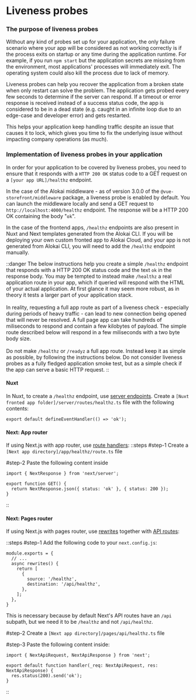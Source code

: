 # Liveness probes

### The purpose of liveness probes

Without any kind of probes set up for your application, the only failure scenario where your app will be considered as not working correctly is if the process exits on startup or any time during the application runtime. For example, if you run `npm start` but the application secrets are missing from the environment, most applications' processes will immediately exit. The operating system could also kill the process due to lack of memory.

Liveness probes can help you recover the application from a broken state when only restart can solve the problem. The application gets probed every few seconds to determine if the server can respond. If a timeout or error response is received instead of a success status code, the app is considered to be in a dead state (e.g. caught in an infinite loop due to an edge-case and developer error) and gets restarted.

This helps your application keep handling traffic despite an issue that causes it to lock, which gives you time to fix the underlying issue without impacting company operations (as much).

### Implementation of liveness probes in your application

In order for your application to be covered by liveness probes, you need to ensure that it responds with a `HTTP 200 OK` status code to a GET request on a `[your app URL]/healthz` endpoint.

In the case of the Alokai middleware - as of version 3.0.0 of the `@vue-storefront/middleware` package, a liveness probe is enabled by default. You can launch the middleware locally and send a GET request to `http://localhost:4000/healthz` endpoint. The response will be a HTTP 200 OK containing the body "`ok`".

In the case of the frontend apps, `/healthz` endpoints are also present in Nuxt and Next templates generated from the Alokai CLI. If you will be deploying your own custom fronted app to Alokai Cloud, and your app is not generated from Alokai CLI, you will need to add the `/healthz` endpoint manually.

<!-- https://github.com/search?q=repo%3Avuestorefront%2Funified-storefronts%20healthz&type=code -->

::danger
The below instructions help you create a simple `/healthz` endpoint that responds with a HTTP 200 OK status code and the text `ok` in the response body. You may be tempted to instead make `/healthz` a real application route in your app, which if queried will respond with the HTML of your actual application. At first glance it may seem more robust, as in theory it tests a larger part of your application stack.  
<br>
In reality, requesting a full app route as part of a liveness check - especially during periods of heavy traffic - can lead to new connection being opened that will never be resolved. A full page app can take hundreds of miliseconds to respond and contain a few kilobytes of payload. The simple route described below will respond in a few miliseconds with a two byte body size.  
<br>
Do not make `/healthz` or `/readyz` a full app route. Instead keep it as simple as possible, by following the instructions below. Do not consider liveness probes as a fully fledged application smoke test, but as a simple check if the app can serve a basic HTTP request.
::

#### Nuxt

In Nuxt, to create a `/healthz` endpoint, use [server endpoints](https://nuxt.com/docs/getting-started/server#server-endpoints-middleware). Create a <nobr>`[Nuxt fronted app folder]/server/routes/healthz.ts`</nobr> file with the following contents:

```ts[server/routes/healthz.ts]
export default defineEventHandler(() => 'ok');
```

#### Next: App router

If using Next.js with app router, use [route handlers](https://nextjs.org/docs/app/api-reference/file-conventions/route):
::steps
#step-1
Create a `[Next app directory]/app/healthz/route.ts` file

#step-2
Paste the following content inside

```ts[app/healthz/route.ts]
import { NextResponse } from 'next/server';

export function GET() {
  return NextResponse.json({ status: 'ok' }, { status: 200 });
}
```

::

#### Next: Pages router

If using Next.js with pages router, use [rewrites](https://nextjs.org/docs/pages/api-reference/next-config-js/rewrites) together with [API routes](https://nextjs.org/docs/pages/building-your-application/routing/api-routes):

::steps
#step-1
Add the following code to your `next.config.js`:

```ts{3-10}[next.config.js]
module.exports = {
  // ...
  async rewrites() {
    return [
      {
        source: '/healthz',
        destination: '/api/healthz',
      },
    ];
  },
}
```

This is necessary because by default Next's API routes have an `/api` subpath, but we need it to be <nobr>`/healthz`</nobr> and not <nobr>`/api/healthz`</nobr>.

#step-2
Create a `[Next app directory]/pages/api/healthz.ts` file

#step-3
Paste the following content inside:

```ts[pages/api/healthz.ts]
import { NextApiRequest, NextApiResponse } from 'next';

export default function handler(_req: NextApiRequest, res: NextApiResponse) {
  res.status(200).send('ok');
}
```

::
